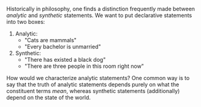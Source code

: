 Historically in philosophy, one finds a distinction frequently made 
between *analytic* and *synthetic* statements. We want to put declarative 
statements into two boxes:

1. Analytic:
   - "Cats are mammals"
   - "Every bachelor is unmarried"
2. Synthetic:
   - "There has existed a black dog"
   - "There are three people in this room right now"

How would we characterize analytic statements? One common way is to say that the 
truth of analytic statements depends purely on what the constituent terms *mean*, 
whereas synthetic statements (additionally) depend on the state of the world.